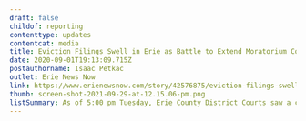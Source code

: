 ```yaml
---
draft: false
childof: reporting
contenttype: updates
contentcat: media
title: Eviction Filings Swell in Erie as Battle to Extend Moratorium Continues
date: 2020-09-01T19:13:09.715Z
postauthorname: Isaac Petkac
outlet: Erie News Now
link: https://www.erienewsnow.com/story/42576875/eviction-filings-swell-in-erie-as-battle-to-extend-moratorium-continues
thumb: screen-shot-2021-09-29-at-12.15.06-pm.png
listSummary: As of 5:00 pm Tuesday, Erie County District Courts saw a combined 63 eviction filings for nonpayment of rent, according to the Unified Judicial System of Pennsylvania. The same system recorded 8 filings in Crawford County, as landlords now have the ability to file for evictions if a tenant has not paid rent. 
---
```

